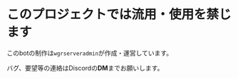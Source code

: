 # このプロジェクトでは流用・使用を禁じます

このbotの制作は```wgrserveradmin```が作成・運営しています。

バグ、要望等の連絡はDiscordの**DM**までお願いします。
